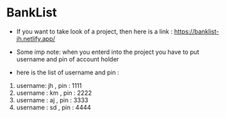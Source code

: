 # BankList


- If you want to take look of a project, then here is a link : https://banklist-jh.netlify.app/

- Some imp note: when you enterd into the project you have to put username and pin of account holder

- here is the list of username and pin :

1) username: jh ,  pin : 1111
2) username : km , pin : 2222
3) username : aj , pin : 3333
4) username : sd , pin : 4444
